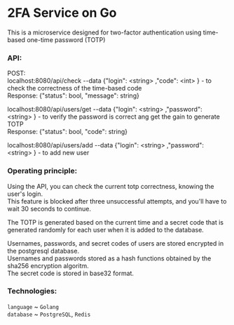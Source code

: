 # 2FA Service on Go

This is a microservice designed for two-factor authentication using time-based one-time password (TOTP)

### API:
POST:  
localhost:8080/api/check --data {"login": \<string\> ,"code": \<int\> } - to check the correctness of the time-based code  
Response: {"status": bool, "message": string}  
  
localhost:8080/api/users/get --data {"login": \<string\> ,"password": \<string\> } - to verify the password is correct ang get the gain to generate TOTP  
Response: {"status": bool, "code": string}  
  
localhost:8080/api/users/add --data {"login": \<string\> ,"password": \<string\> } - to add new user  

### Operating principle:
Using the API, you can check the current totp correctness, knowing the user's login.  
This feature is blocked after three unsuccessful attempts, and you'll have to wait 30 seconds to continue.  
  
The TOTP is generated based on the current time and a secret code that is generated randomly for each user when it is added to the database.  
  
Usernames, passwords, and secret codes of users are stored encrypted in the postgresql database.  
Usernames and passwords stored as a hash functions obtained by the sha256 encryption algoritm.  
The secret code is stored in base32 format.


### Technologies:
`language` ~ `Golang`  
`database` ~ `PostgreSQL`, `Redis`  